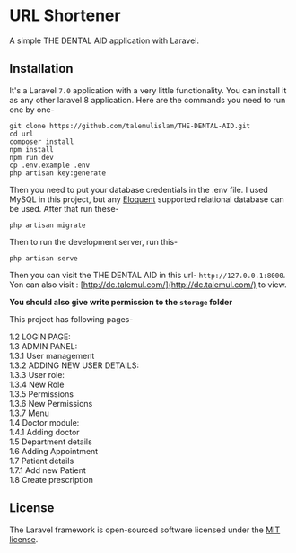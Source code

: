 # URL Shortener

A simple THE DENTAL AID application with Laravel.

## Installation

It's a Laravel `7.0` application with a very little functionality. You can install it as any other laravel 8 application. Here are the commands you need to run one by one-

```
git clone https://github.com/talemulislam/THE-DENTAL-AID.git
cd url
composer install
npm install
npm run dev
cp .env.example .env
php artisan key:generate
```

Then you need to put your database credentials in the .env file. I used MySQL in this project, but any [Eloquent](https://laravel.com/docs/7.x/eloquent) supported relational database can be used. After that run these-

```
php artisan migrate
```

Then to run the development server, run this-

```
php artisan serve
```

Then you can visit the THE DENTAL AID in this url- `http://127.0.0.1:8000`. Yon can also visit : [http://dc.talemul.com/](http://dc.talemul.com/) to view.

**You should also give write permission to the `storage` folder**

This project has following pages-
 
1.2	LOGIN PAGE:	 
1.3	ADMIN PANEL:	 
1.3.1	User management	 
1.3.2	ADDING NEW USER DETAILS:	 
1.3.3	User role:	 
1.3.4	New Role	 
1.3.5	Permissions	 
1.3.6	New Permissions	 
1.3.7	Menu	 
1.4	Doctor module:	 
1.4.1	Adding doctor	 
1.5	Department details	 
1.6	Adding Appointment	 
1.7	Patient details	 
1.7.1	Add new Patient	 
1.8	Create prescription	 


## License

The Laravel framework is open-sourced software licensed under the [MIT license](https://opensource.org/licenses/MIT).
